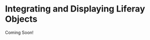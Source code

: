 # Integrating and Displaying Liferay Objects

Coming Soon!

<!--
[$LIFERAY_LEARN_YOUTUBE_URL$]=https://www.youtube.com/embed/fWl4w1H0OWc

---

## Next Up

* [Exercise 2b: Create User Groups](./exercises-create-user-groups.md)
-->